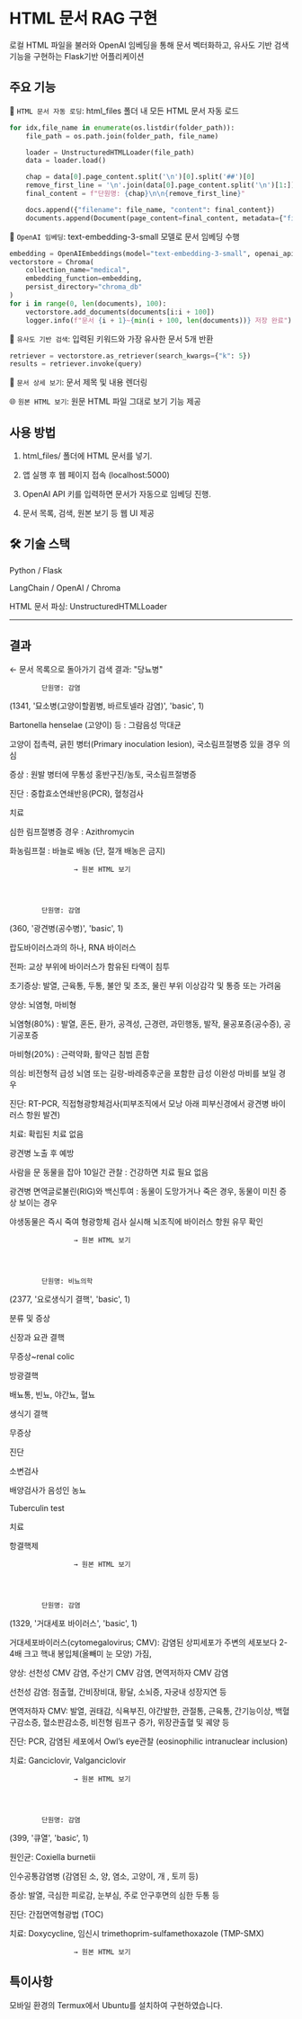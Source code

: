 # HTML 문서 RAG 구현

로컬 HTML 파일을 불러와 OpenAI 임베딩을 통해 문서 벡터화하고, 유사도 기반 검색 기능을 구현하는 Flask기반 어플리케이션


## 주요 기능

📂 `HTML 문서 자동 로딩`: html_files 폴더 내 모든 HTML 문서 자동 로드
```python
for idx,file_name in enumerate(os.listdir(folder_path)):
    file_path = os.path.join(folder_path, file_name)

    loader = UnstructuredHTMLLoader(file_path)
    data = loader.load()

    chap = data[0].page_content.split('\n')[0].split('##')[0]
    remove_first_line = '\n'.join(data[0].page_content.split('\n')[1:])
    final_content = f"단원명: {chap}\n\n{remove_first_line}"

    docs.append({"filename": file_name, "content": final_content})
    documents.append(Document(page_content=final_content, metadata={"filename": file_name}))
```

🧠 `OpenAI 임베딩`: text-embedding-3-small 모델로 문서 임베딩 수행
```python
embedding = OpenAIEmbeddings(model="text-embedding-3-small", openai_api_key=api_key)
vectorstore = Chroma(
    collection_name="medical",
    embedding_function=embedding,
    persist_directory="chroma_db"
)
for i in range(0, len(documents), 100):
    vectorstore.add_documents(documents[i:i + 100])
    logger.info(f"문서 {i + 1}~{min(i + 100, len(documents))} 저장 완료")
```

🔎 `유사도 기반 검색`: 입력된 키워드와 가장 유사한 문서 5개 반환
```python
retriever = vectorstore.as_retriever(search_kwargs={"k": 5})
results = retriever.invoke(query)
```

📜 `문서 상세 보기`: 문서 제목 및 내용 렌더링

🌐 `원본 HTML 보기`: 원문 HTML 파일 그대로 보기 기능 제공


## 사용 방법

1. html_files/ 폴더에 HTML 문서를 넣기.


2. 앱 실행 후 웹 페이지 접속 (localhost:5000)


3. OpenAI API 키를 입력하면 문서가 자동으로 임베딩 진행.


4. 문서 목록, 검색, 원본 보기 등 웹 UI 제공



## 🛠️ 기술 스택

Python / Flask

LangChain / OpenAI / Chroma

HTML 문서 파싱: UnstructuredHTMLLoader



---

## 결과
← 문서 목록으로 돌아가기
검색 결과: "당뇨병"

            단원명: 감염


(1341, '묘소병(고양이할큄병, 바르토넬라 감염)', 'basic', 1)



Bartonella henselae (고양이) 등 : 그람음성 막대균

고양이 접촉력, 긁힌 병터(Primary inoculation lesion), 국소림프절병증 있을 경우 의심

증상 : 원발 병터에 무통성 홍반구진/농토, 국소림프절병증

진단 : 중합효소연쇄반응(PCR), 혈청검사

치료

심한 림프절병증 경우 : Azithromycin

화농림프절 : 바늘로 배농 (단, 절개 배농은 금지)
            
                

                    → 원본 HTML 보기
                
            
        

            단원명: 감염


(360, '광견병(공수병)', 'basic', 1)

랍도바이러스과의 하나, RNA 바이러스

전파: 교상 부위에 바이러스가 함유된 타액이 침투

초기증상: 발열, 근육통, 두통, 불안 및 초조, 물린 부위 이상감각 및 통증 또는 가려움

양상: 뇌염형, 마비형

뇌염형(80%) : 발열, 혼돈, 환가, 공격성, 근경련, 과민행동, 발작, 물공포증(공수증), 공기공포증

마비형(20%) : 근력약화, 활약근 침범 흔함

의심: 비전형적 급성 뇌염 또는 길랑-바레증후군을 포함한 급성 이완성 마비를 보일 경우

진단: RT-PCR, 직접형광항체검사(피부조직에서 모낭 아래 피부신경에서 광견병 바이러스 항원 발견)

치료: 확립된 치료 없음

광견병 노출 후 예방

사람을 문 동물을 잡아 10일간 관찰 : 건강하면 치료 필요 없음

광견병 면역글로불린(RIG)와 백신투여 : 동물이 도망가거나 죽은 경우, 동물이 미친 증상 보이는 경우

야생동물은 즉시 죽여 형광항체 검사 실시해 뇌조직에 바이러스 항원 유무 확인


            
                

                    → 원본 HTML 보기
                
            
        

            단원명: 비뇨의학


(2377, '요로생식기 결핵', 'basic', 1)

분류 및 증상

신장과 요관 결핵

무증상~renal colic

방광결핵

배뇨통, 빈뇨, 야간뇨, 혈뇨

생식기 결핵

무증상

진단

소변검사

배양검사가 음성인 농뇨

Tuberculin test

치료

항결핵제
            
                

                    → 원본 HTML 보기
                
            
        

            단원명: 감염


(1329, '거대세포 바이러스', 'basic', 1)



거대세포바이러스(cytomegalovirus; CMV): 감염된 상피세포가 주변의 세포보다 2-4배 크고 핵내 봉입체(올빼미 눈 모양) 가짐,

양상: 선천성 CMV 감염, 주산기 CMV 감염, 면역저하자 CMV 감염

선천성 감염: 점출혈, 간비장비대, 황달, 소뇌증, 자궁내 성장지연 등

면역저하자 CMV: 발열, 권태감, 식욕부진, 야간발한, 관절통, 근육통, 간기능이상, 백혈구감소증, 혈소판감소증, 비전형 림프구 증가, 위장관출혈 및 궤양 등

진단: PCR, 감염된 세포에서 Owl’s eye관찰 (eosinophilic intranuclear inclusion)

치료: Ganciclovir, Valganciclovir
            
                

                    → 원본 HTML 보기
                
            
        

            단원명: 감염


(399, '큐열', 'basic', 1)

원인균: Coxiella burnetii

인수공통감염병 (감염된 소, 양, 염소, 고양이, 개 , 토끼 등)

증상: 발열, 극심한 피로감, 눈부심, 주로 안구후면의 심한 두통 등

진단: 간접면역형광법 (TOC)

치료: Doxycycline, 임신시 trimethoprim-sulfamethoxazole (TMP-SMX)
            
                

                    → 원본 HTML 보기
                
## 특이사항
모바일 환경의 Termux에서 Ubuntu를 설치하여 구현하였습니다. 
